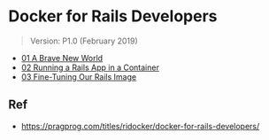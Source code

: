 # Docker for Rails Developers

> Version: P1.0 (February 2019)


* [01 A Brave New World](./01/)
* [02 Running a Rails App in a Container](./02/)
* [03 Fine-Tuning Our Rails Image](,/03/)


## Ref

* <https://pragprog.com/titles/ridocker/docker-for-rails-developers/>





